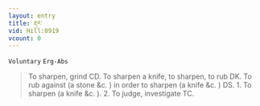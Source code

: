 ```yaml
---
layout: entry
title: རྡར་
vid: Hill:0919
vcount: 0
---
```

`Voluntary` `Erg-Abs`
> To sharpen, grind CD\.
 To sharpen a knife, to sharpen, to rub DK\.
 To rub against (a stone &c\.
) in order to sharpen (a knife &c\.
) DS\.
 1\.
 To sharpen (a knife &c\.
)\.
 2\.
 To judge, investigate TC\.

